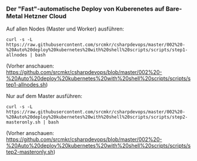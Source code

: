 ### Der "Fast"-automatische Deploy von Kuberenetes auf Bare-Metal Hetzner Cloud

Auf allen Nodes (Master und Worker) ausführen:
```
curl -s -L https://raw.githubusercontent.com/srcmkr/csharpdevops/master/002%20-%20Auto%20deploy%20kubernetes%20with%20shell%20scripts/scripts/step1-allnodes | bash
```
(Vorher anschauen: https://github.com/srcmkr/csharpdevops/blob/master/002%20-%20Auto%20deploy%20kubernetes%20with%20shell%20scripts/scripts/step1-allnodes.sh)

Nur auf dem Master ausführen:
```
curl -s -L https://raw.githubusercontent.com/srcmkr/csharpdevops/master/002%20-%20Auto%20deploy%20kubernetes%20with%20shell%20scripts/scripts/step2-masteronly.sh | bash
```
(Vorher anschauen: https://github.com/srcmkr/csharpdevops/blob/master/002%20-%20Auto%20deploy%20kubernetes%20with%20shell%20scripts/scripts/step2-masteronly.sh)

